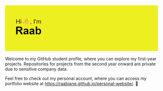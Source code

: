 ![](header.png)

Welcome to my GitHub student profile, where you can explore my first-year projects. Repositories for projects from the second year onward are private due to sensitive company data.

Feel free to check out my personal account, where you can access my portfolio website at https://raabiane.github.io/personal-website/. 🚀
